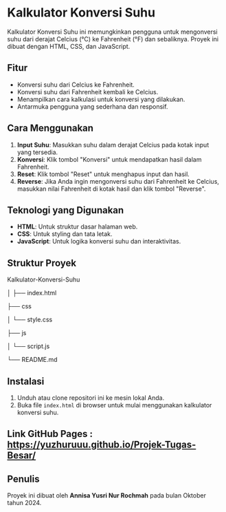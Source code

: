 # Kalkulator Konversi Suhu

Kalkulator Konversi Suhu ini memungkinkan pengguna untuk mengonversi suhu dari derajat Celcius (°C) ke Fahrenheit (°F) dan sebaliknya. Proyek ini dibuat dengan HTML, CSS, dan JavaScript.

## Fitur

- Konversi suhu dari Celcius ke Fahrenheit.
- Konversi suhu dari Fahrenheit kembali ke Celcius.
- Menampilkan cara kalkulasi untuk konversi yang dilakukan.
- Antarmuka pengguna yang sederhana dan responsif.

## Cara Menggunakan

1. **Input Suhu**: Masukkan suhu dalam derajat Celcius pada kotak input yang tersedia.
2. **Konversi**: Klik tombol "Konversi" untuk mendapatkan hasil dalam Fahrenheit.
3. **Reset**: Klik tombol "Reset" untuk menghapus input dan hasil.
4. **Reverse**: Jika Anda ingin mengonversi suhu dari Fahrenheit ke Celcius, masukkan nilai Fahrenheit di kotak hasil dan klik tombol "Reverse".

## Teknologi yang Digunakan

- **HTML**: Untuk struktur dasar halaman web.
- **CSS**: Untuk styling dan tata letak.
- **JavaScript**: Untuk logika konversi suhu dan interaktivitas.

## Struktur Proyek

Kalkulator-Konversi-Suhu

│
├── index.html  

├── css

│   └── style.css  

├── js

│   └── script.js 

└── README.md       

## Instalasi

1. Unduh atau clone repositori ini ke mesin lokal Anda.
2. Buka file `index.html` di browser untuk mulai menggunakan kalkulator konversi suhu.

## Link GitHub Pages : https://yuzhuruuu.github.io/Projek-Tugas-Besar/

## Penulis

Proyek ini dibuat oleh **Annisa Yusri Nur Rochmah** pada bulan Oktober tahun 2024.
